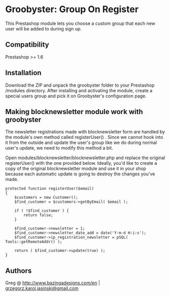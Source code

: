 Groobyster: Group On Register
=============================

This Prestashop module lets you choose a custom group that each new user will be added to during sign up. 

Compatibility
-------------

Prestashop >= 1.6

Installation
------------

Download the ZIP and unpack the groobyster folder to your Prestashop /modules directory. After installing and activating the module, create a special users group and pick it on Groobyster's configuration page.


Making blocknewsletter module work with groobyster
--------------------------------------------------

The newsletter registrations made with blocknewsletter form are handled by the module's own method called registerUser() . Since we cannot hook into it from the outside and update the user's group like we do during normal user's update, we need to modify this method a bit. 

Open modules/blocknewsletter/blocknewsletter.php and replace the original registerUser() with the one provided below. Ideally, you'd like to create a copy of the original blocknewsletter module and use it in your shop because each automatic update is going to destroy the changes you've made.

    protected function registerUser($email)
    {
    	$customers = new Customer();
    	$find_customer = $customers->getByEmail( $email );
    
    	if ( !$find_customer ) {
    		return false;
    	}
    
    	$find_customer->newsletter = 1;
    	$find_customer->newsletter_date_add = date('Y-m-d H:i:s');
    	$find_customer->ip_registration_newsletter = pSQL( Tools::getRemoteAddr() );
    
    	return ( $find_customer->update(true) );
    }

Authors
-------

Greg @ http://www.bazingadesigns.com/en | grzegorz.karol.jasinski@gmail.com
